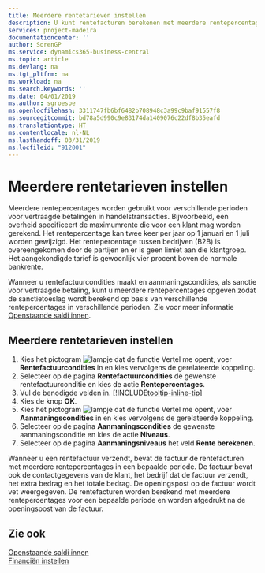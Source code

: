 ```yaml
---
title: Meerdere rentetarieven instellen
description: U kunt rentefacturen berekenen met meerdere rentepercentages voor een bepaalde periode. De renteberekening is voor alle financiële kosten soortgelijk, met alleen variatie alleen in het rentepercentage voor een specifieke periode.
services: project-madeira
documentationcenter: ''
author: SorenGP
ms.service: dynamics365-business-central
ms.topic: article
ms.devlang: na
ms.tgt_pltfrm: na
ms.workload: na
ms.search.keywords: ''
ms.date: 04/01/2019
ms.author: sgroespe
ms.openlocfilehash: 3311747fb6bf6482b708948c3a99c9baf91557f8
ms.sourcegitcommit: bd78a5d990c9e83174da1409076c22df8b35eafd
ms.translationtype: HT
ms.contentlocale: nl-NL
ms.lasthandoff: 03/31/2019
ms.locfileid: "912001"
---
```

# <a name="set-up-multiple-interest-rates"></a>Meerdere rentetarieven instellen
Meerdere rentepercentages worden gebruikt voor verschillende perioden voor vertraagde betalingen in handelstransacties. Bijvoorbeeld, een overheid specificeert de maximumrente die voor een klant mag worden gerekend. Het rentepercentage kan twee keer per jaar op 1 januari en 1 juli worden gewijzigd. Het rentepercentage tussen bedrijven (B2B) is overeengekomen door de partijen en er is geen limiet aan die klantgroep. Het aangekondigde tarief is gewoonlijk vier procent boven de normale bankrente.

Wanneer u rentefactuurcondities maakt en aanmaningscondities, als sanctie voor vertraagde betaling, kunt u meerdere rentepercentages opgeven zodat de sanctietoeslag wordt berekend op basis van verschillende rentepercentages in verschillende perioden. Zie voor meer informatie [Openstaande saldi innen](receivables-collect-outstanding-balances.md).

## <a name="to-set-up-multiple-interest-rates"></a>Meerdere rentetarieven instellen  
1.  Kies het pictogram ![lampje dat de functie Vertel me opent](media/ui-search/search_small.png "Vertel me wat u wilt doen"), voer **Rentefactuurcondities** in en kies vervolgens de gerelateerde koppeling.  
2.  Selecteer op de pagina **Rentefactuurcondities** de gewenste rentefactuurconditie en kies de actie **Rentepercentages**.  
3.  Vul de benodigde velden in. [!INCLUDE[tooltip-inline-tip](includes/tooltip-inline-tip_md.md)]
4.  Kies de knop **OK**.  
5.  Kies het pictogram ![lampje dat de functie Vertel me opent](media/ui-search/search_small.png "Vertel me wat u wilt doen"), voer **Aanmaningscondities** in en kies vervolgens de gerelateerde koppeling.  
6.  Selecteer op de pagina **Aanmaningscondities** de gewenste aanmaningsconditie en kies de actie **Niveaus**.  
7.  Selecteer op de pagina **Aanmaningsniveaus** het veld **Rente berekenen**.  

Wanneer u een rentefactuur verzendt, bevat de factuur de rentefacturen met meerdere rentepercentages in een bepaalde periode. De factuur bevat ook de contactgegevens van de klant, het bedrijf dat de factuur verzendt, het extra bedrag en het totale bedrag. De openingspost op de factuur wordt vet weergegeven. De rentefacturen worden berekend met meerdere rentepercentages voor een bepaalde periode en worden afgedrukt na de openingspost van de factuur.  

## <a name="see-also"></a>Zie ook  
[Openstaande saldi innen](receivables-collect-outstanding-balances.md)  
[Financiën instellen](finance-setup-finance.md)
